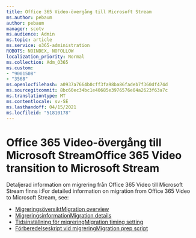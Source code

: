 ```yaml
---
title: Office 365 Video-övergång till Microsoft Stream
ms.author: pebaum
author: pebaum
manager: scotv
ms.audience: Admin
ms.topic: article
ms.service: o365-administration
ROBOTS: NOINDEX, NOFOLLOW
localization_priority: Normal
ms.collection: Adm_O365
ms.custom:
- "9001508"
- "3568"
ms.openlocfilehash: a0937a7664b0cff3fa98ba86fadeb7f360df474d
ms.sourcegitcommit: 8bc60ec34bc1e40685e3976576e04a2623f63a7c
ms.translationtype: MT
ms.contentlocale: sv-SE
ms.lasthandoff: 04/15/2021
ms.locfileid: "51810178"
---
```

# <a name="office-365-video-transition-to-microsoft-stream"></a><span data-ttu-id="7c985-102">Office 365 Video-övergång till Microsoft Stream</span><span class="sxs-lookup"><span data-stu-id="7c985-102">Office 365 Video transition to Microsoft Stream</span></span>

<span data-ttu-id="7c985-103">Detaljerad information om migrering från Office 365 Video till Microsoft Stream finns i:</span><span class="sxs-lookup"><span data-stu-id="7c985-103">For detailed information on migration from Office 365 Video to Microsoft Stream, see:</span></span>

- [<span data-ttu-id="7c985-104">Migreringsöversikt</span><span class="sxs-lookup"><span data-stu-id="7c985-104">Migration overview</span></span>](https://docs.microsoft.com/stream/migrate-from-office-365)
- [<span data-ttu-id="7c985-105">Migreringsinformation</span><span class="sxs-lookup"><span data-stu-id="7c985-105">Migration details</span></span>](https://docs.microsoft.com/stream/migration-experience)
- [<span data-ttu-id="7c985-106">Tidsinställning för migrering</span><span class="sxs-lookup"><span data-stu-id="7c985-106">Migration timing setting</span></span>](https://docs.microsoft.com/stream/migration-o365video-timing-setting)
- [<span data-ttu-id="7c985-107">Förberedelseskript vid migrering</span><span class="sxs-lookup"><span data-stu-id="7c985-107">Migration prep script</span></span>](https://docs.microsoft.com/stream/migration-o365video-prep)
